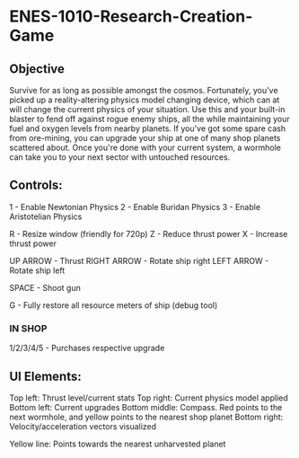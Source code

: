# ENES-1010-Research-Creation-Game

## Objective
Survive for as long as possible amongst the cosmos. Fortunately, you've picked up a reality-altering physics model changing device, which can at will change the current physics of your situation. Use this and your built-in blaster to fend off against rogue enemy ships, all the while maintaining your fuel and oxygen levels from nearby planets. If you've got some spare cash from ore-mining, you can upgrade your ship at one of many shop planets scattered about. Once you're done with your current system, a wormhole can take you to your next sector with untouched resources.

## Controls:

1 - Enable Newtonian Physics
2 - Enable Buridan Physics
3 - Enable Aristotelian Physics

R - Resize window (friendly for 720p)
Z - Reduce thrust power
X - Increase thrust power

UP ARROW - Thrust
RIGHT ARROW - Rotate ship right
LEFT ARROW - Rotate ship left

SPACE - Shoot gun

G - Fully restore all resource meters of ship (debug tool)

### IN SHOP
1/2/3/4/5 - Purchases respective upgrade

## UI Elements:

Top left: Thrust level/current stats
Top right: Current physics model applied
Bottom left: Current upgrades
Bottom middle: Compass. Red points to the next wormhole, and yellow points to the nearest shop planet
Bottom right: Velocity/acceleration vectors visualized

Yellow line: Points towards the nearest unharvested planet
